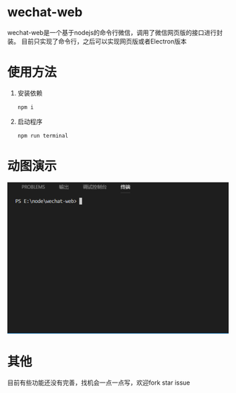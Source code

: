 # wechat-web
 wechat-web是一个基于nodejs的命令行微信，调用了微信网页版的接口进行封装。
 目前只实现了命令行，之后可以实现网页版或者Electron版本
# 使用方法
1. 安装依赖

    ```js
    npm i
    ```
2. 启动程序

    ```js
    npm run terminal
    ```
# 动图演示
![动图演示](https://github.com/MadSummer/wechat-web/blob/master/demo.gif)

# 其他
 目前有些功能还没有完善，找机会一点一点写，欢迎fork star issue


